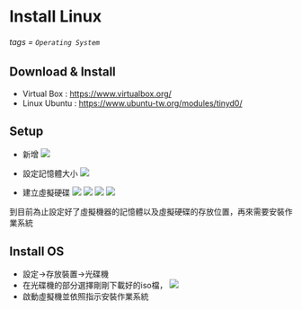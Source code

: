 # Install Linux
###### tags = `Operating System`

## Download & Install

* Virtual Box : https://www.virtualbox.org/
* Linux Ubuntu : https://www.ubuntu-tw.org/modules/tinyd0/

## Setup

* 新增
![](https://i.imgur.com/K3MzHjy.png)

* 設定記憶體大小
![](https://i.imgur.com/PGB4sXb.png)

* 建立虛擬硬碟
![](https://i.imgur.com/Wayk0MU.png)
![](https://i.imgur.com/anefzET.png)
![](https://i.imgur.com/Mt6L5Fe.png)
![](https://i.imgur.com/GYagEYr.png)

到目前為止設定好了虛擬機器的記憶體以及虛擬硬碟的存放位置，再來需要安裝作業系統

## Install OS

* 設定->存放裝置->光碟機
* 在光碟機的部分選擇剛剛下載好的iso檔，
![](https://i.imgur.com/FGJ7yQK.png)
* 啟動虛擬機並依照指示安裝作業系統



